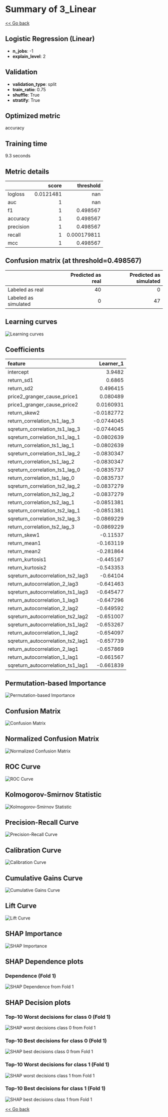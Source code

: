 # Summary of 3_Linear

[<< Go back](../README.md)


## Logistic Regression (Linear)
- **n_jobs**: -1
- **explain_level**: 2

## Validation
 - **validation_type**: split
 - **train_ratio**: 0.75
 - **shuffle**: True
 - **stratify**: True

## Optimized metric
accuracy

## Training time

9.3 seconds

## Metric details
|           |     score |     threshold |
|:----------|----------:|--------------:|
| logloss   | 0.0121481 | nan           |
| auc       | 1         | nan           |
| f1        | 1         |   0.498567    |
| accuracy  | 1         |   0.498567    |
| precision | 1         |   0.498567    |
| recall    | 1         |   0.000179811 |
| mcc       | 1         |   0.498567    |


## Confusion matrix (at threshold=0.498567)
|                      |   Predicted as real |   Predicted as simulated |
|:---------------------|--------------------:|-------------------------:|
| Labeled as real      |                  40 |                        0 |
| Labeled as simulated |                   0 |                       47 |

## Learning curves
![Learning curves](learning_curves.png)

## Coefficients
| feature                           |   Learner_1 |
|:----------------------------------|------------:|
| intercept                         |   3.9482    |
| return_sd1                        |   0.6865    |
| return_sd2                        |   0.496415  |
| price2_granger_cause_price1       |   0.080489  |
| price1_granger_cause_price2       |   0.0160931 |
| return_skew2                      |  -0.0182772 |
| return_correlation_ts1_lag_3      |  -0.0744045 |
| sqreturn_correlation_ts1_lag_3    |  -0.0744045 |
| sqreturn_correlation_ts1_lag_1    |  -0.0802639 |
| return_correlation_ts1_lag_1      |  -0.0802639 |
| sqreturn_correlation_ts1_lag_2    |  -0.0830347 |
| return_correlation_ts1_lag_2      |  -0.0830347 |
| sqreturn_correlation_ts1_lag_0    |  -0.0835737 |
| return_correlation_ts1_lag_0      |  -0.0835737 |
| sqreturn_correlation_ts2_lag_2    |  -0.0837279 |
| return_correlation_ts2_lag_2      |  -0.0837279 |
| return_correlation_ts2_lag_1      |  -0.0851381 |
| sqreturn_correlation_ts2_lag_1    |  -0.0851381 |
| sqreturn_correlation_ts2_lag_3    |  -0.0869229 |
| return_correlation_ts2_lag_3      |  -0.0869229 |
| return_skew1                      |  -0.11537   |
| return_mean1                      |  -0.163119  |
| return_mean2                      |  -0.281864  |
| return_kurtosis1                  |  -0.445167  |
| return_kurtosis2                  |  -0.543353  |
| sqreturn_autocorrelation_ts2_lag3 |  -0.64104   |
| return_autocorrelation_2_lag3     |  -0.641463  |
| sqreturn_autocorrelation_ts1_lag3 |  -0.645477  |
| return_autocorrelation_1_lag3     |  -0.647296  |
| return_autocorrelation_2_lag2     |  -0.649592  |
| sqreturn_autocorrelation_ts2_lag2 |  -0.651007  |
| sqreturn_autocorrelation_ts1_lag2 |  -0.653267  |
| return_autocorrelation_1_lag2     |  -0.654097  |
| sqreturn_autocorrelation_ts2_lag1 |  -0.657739  |
| return_autocorrelation_2_lag1     |  -0.657869  |
| return_autocorrelation_1_lag1     |  -0.661567  |
| sqreturn_autocorrelation_ts1_lag1 |  -0.661839  |


## Permutation-based Importance
![Permutation-based Importance](permutation_importance.png)
## Confusion Matrix

![Confusion Matrix](confusion_matrix.png)


## Normalized Confusion Matrix

![Normalized Confusion Matrix](confusion_matrix_normalized.png)


## ROC Curve

![ROC Curve](roc_curve.png)


## Kolmogorov-Smirnov Statistic

![Kolmogorov-Smirnov Statistic](ks_statistic.png)


## Precision-Recall Curve

![Precision-Recall Curve](precision_recall_curve.png)


## Calibration Curve

![Calibration Curve](calibration_curve_curve.png)


## Cumulative Gains Curve

![Cumulative Gains Curve](cumulative_gains_curve.png)


## Lift Curve

![Lift Curve](lift_curve.png)



## SHAP Importance
![SHAP Importance](shap_importance.png)

## SHAP Dependence plots

### Dependence (Fold 1)
![SHAP Dependence from Fold 1](learner_fold_0_shap_dependence.png)

## SHAP Decision plots

### Top-10 Worst decisions for class 0 (Fold 1)
![SHAP worst decisions class 0 from Fold 1](learner_fold_0_shap_class_0_worst_decisions.png)
### Top-10 Best decisions for class 0 (Fold 1)
![SHAP best decisions class 0 from Fold 1](learner_fold_0_shap_class_0_best_decisions.png)
### Top-10 Worst decisions for class 1 (Fold 1)
![SHAP worst decisions class 1 from Fold 1](learner_fold_0_shap_class_1_worst_decisions.png)
### Top-10 Best decisions for class 1 (Fold 1)
![SHAP best decisions class 1 from Fold 1](learner_fold_0_shap_class_1_best_decisions.png)

[<< Go back](../README.md)
